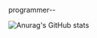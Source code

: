 programmer--

![Anurag's GitHub stats](https://github-readme-stats.vercel.app/api?username=winksplorer&show_icons=true&theme=radical)

